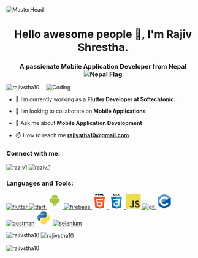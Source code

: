 <img src="https://i.pinimg.com/originals/fb/c6/f3/fbc6f31bd3b84159470b973aca7e0f97.gif" alt="MasterHead" width="100%" height="300"/>

<h1 align="center">Hello awesome people 👋, I'm Rajiv Shrestha.</h1>
<h3 align="center">A passionate Mobile Application Developer from Nepal <img src="https://upload.wikimedia.org/wikipedia/commons/9/9b/Flag_of_Nepal.svg" alt="Nepal Flag" width="18" /></h3>
<img align="right" alt="Coding" width="400" src="https://media.giphy.com/media/f3iwJFOVOwuy7K6FFw/giphy.gif?cid=ecf05e4714wemo9epioehbq7i10rqgsa1q6fu7mj884iitvm&ep=v1_gifs_search&rid=giphy.gif&ct=g">

<p align="left"> <img src="https://komarev.com/ghpvc/?username=rajivstha10&label=Profile%20views&color=0e75b6&style=flat" alt="rajivstha10" /> </p>

- 🌱 I’m currently working as a **Flutter Developer at Softechtonic.**

- 👯 I’m looking to collaborate on **Mobile Applications**

- 💬 Ask me about **Mobile Application Development**

- 📫 How to reach me **rajivstha10@gmail.com**

<h3 align="left">Connect with me:</h3>
<p align="left">
<a href="https://linkedin.com/in/raziv1" target="blank"><img align="center" src="https://raw.githubusercontent.com/rahuldkjain/github-profile-readme-generator/master/src/images/icons/Social/linked-in-alt.svg" alt="raziv1" height="30" width="40" /></a>
<a href="https://instagram.com/raziv_1" target="blank"><img align="center" src="https://raw.githubusercontent.com/rahuldkjain/github-profile-readme-generator/master/src/images/icons/Social/instagram.svg" alt="raziv_1" height="30" width="40" /></a>
</p>

<h3 align="left">Languages and Tools:</h3>
<p align="left"> <a href="https://developer.android.com" target="_blank" rel="noreferrer"> 
<img src="https://www.vectorlogo.zone/logos/flutterio/flutterio-icon.svg" alt="flutter" width="40" height="40"/> </a> <a href="https://git-scm.com/" target="_blank" rel="noreferrer"> 
<img src="https://www.vectorlogo.zone/logos/dartlang/dartlang-icon.svg" alt="dart" width="40" height="40"/> </a> <a href="https://firebase.google.com/" target="_blank" rel="noreferrer"> 
<img src="https://raw.githubusercontent.com/devicons/devicon/master/icons/android/android-original-wordmark.svg" alt="android" width="40" height="40"/> </a> <a href="https://www.cprogramming.com/" target="_blank" rel="noreferrer"> 
<img src="https://www.vectorlogo.zone/logos/firebase/firebase-icon.svg" alt="firebase" width="40" height="40"/> </a> <a href="https://flutter.dev" target="_blank" rel="noreferrer"> 
<img src="https://raw.githubusercontent.com/devicons/devicon/master/icons/html5/html5-original-wordmark.svg" alt="html5" width="40" height="40"/> </a> <a href="https://developer.mozilla.org/en-US/docs/Web/JavaScript" target="_blank" rel="noreferrer"> 
<img src="https://raw.githubusercontent.com/devicons/devicon/master/icons/css3/css3-original-wordmark.svg" alt="css3" width="40" height="40"/> </a> <a href="https://dart.dev" target="_blank" rel="noreferrer"> 
<img src="https://raw.githubusercontent.com/devicons/devicon/master/icons/javascript/javascript-original.svg" alt="javascript" width="40" height="40"/> </a> <a href="https://postman.com" target="_blank" rel="noreferrer"> 
<img src="https://www.vectorlogo.zone/logos/git-scm/git-scm-icon.svg" alt="git" width="40" height="40"/> </a> <a href="https://www.w3.org/html/" target="_blank" rel="noreferrer"> 
<img src="https://raw.githubusercontent.com/devicons/devicon/master/icons/c/c-original.svg" alt="c" width="40" height="40"/> </a> <a href="https://www.w3schools.com/css/" target="_blank" rel="noreferrer"> 
<img src="https://www.vectorlogo.zone/logos/getpostman/getpostman-icon.svg" alt="postman" width="40" height="40"/> </a> <a href="https://www.python.org" target="_blank" rel="noreferrer"> 
<img src="https://raw.githubusercontent.com/devicons/devicon/master/icons/python/python-original.svg" alt="python" width="40" height="40"/> </a> <a href="https://www.selenium.dev" target="_blank" rel="noreferrer"> 
<img src="https://raw.githubusercontent.com/detain/svg-logos/780f25886640cef088af994181646db2f6b1a3f8/svg/selenium-logo.svg" alt="selenium" width="40" height="40"/> 
</a> </p>

<p><img align="left" src="https://github-readme-stats.vercel.app/api/top-langs?username=rajivstha10&show_icons=true&locale=en&layout=compact" alt="rajivstha10" /></p>

<p>&nbsp;<img align="center" src="https://github-readme-stats.vercel.app/api?username=rajivstha10&show_icons=true&locale=en" alt="rajivstha10" /></p>

<p><img align="center" src="https://github-readme-streak-stats.herokuapp.com/?user=rajivstha10&" alt="rajivstha10" /></p>
